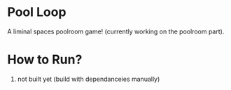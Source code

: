 # Pool Loop
A liminal spaces poolroom game! (currently working on the poolroom part).

# How to Run?
1. not built yet (build with dependanceies manually)
